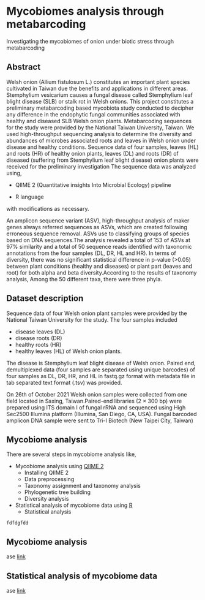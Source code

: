# Mycobiomes analysis through metabarcoding

Investigating the mycobiomes of onion under biotic stress through metabarcoding


## Abstract

Welsh onion (Allium fistulosum L.) constitutes an important plant species cultivated in Taiwan due the benefits and applications in different areas. Stemphylium vesicarium causes a fungal disease called Stemphylium leaf blight disease (SLB) or stalk rot in Welsh onions. This project constitutes a preliminary metabarcoding based mycobiota study conducted to decipher any difference in the endophytic fungal communities associated with healthy and diseased SLB Welsh onion plants. Metabarcoding sequences for the study were provided by the National Taiwan University, Taiwan. We used high-throughput sequencing analysis to determine the diversity and abundances of microbes associated roots and leaves in Welsh onion under disease and healthy conditions. Sequence data of four samples, leaves (HL) and roots (HR) of healthy onion plants, leaves (DL) and roots (DR) of diseased (suffering from Stemphylium leaf blight disease) onion plants were received for the preliminary investigation The sequence data was analyzed using, 
- QIIME 2 (Quantitative insights Into Microbial Ecology) pipeline
 
- R language 


with modifications as necessary. 

An amplicon sequence variant (ASV), high-throughput analysis of maker genes always referred sequences as ASVs, which are created following erroneous sequence removal. ASVs use to classifying groups of species based on DNA sequences.The analysis revealed a total of 153 of ASVs at 97% similarity and a total of 50 sequence reads identified with taxonomic annotations from the four samples (DL, DR, HL and HR). In terms of diversity, there was no significant statistical difference in p-value (>0.05) between plant conditions (healthy and diseases) or plant part (leaves and root) for both alpha and beta diversity.According to the results of taxonomy analysis, Among the 50 different taxa, there were three phyla.

## Dataset description

Sequence data of four Welsh onion plant samples were provided by the National Taiwan University for the study. The four samples included 
- disease leaves (DL)
- disease roots (DR)
- healthy roots (HR)
- healthy leaves (HL) of Welsh onion plants. 

The disease is Stemphylium leaf blight disease of Welsh onion. Paired end, demultiplexed data (four samples are separated using unique barcodes) of four samples as DL, DR, HR, and HL in fastq.gz format with metadata file in tab separated text format (.tsv) was provided.

On 26th of October 2021 Welsh onion samples were collected from one field located in Saxing, Taiwan.Paired-end libraries (2 × 300 bp) were prepared using ITS domain I of fungal rRNA and sequenced using High Sec2500 Illumina platform (Illumina, San Diego, CA, USA). Fungal barcoded amplicon DNA sample were sent to Tri-I Biotech (New Taipei City, Taiwan)


## Mycobiome analysis

There are several steps in mycobiome analysis like,
- Mycobiome analysis using [QIIME 2](qiime2/README.md)
     -  Installing QIIME 2
     - Data preprocessing
     - Taxonomy assignment and taxonomy analysis
     - Phylogenetic tree building
     - Diversity analysis
- Statistical analysis of mycobiome data using [R](stat_analysis_R/README.md)
     - Statistical analysis

```
fdfdgfdd
```

## Mycobiome analysis

ase [link](qiime2/README.md)


## Statistical analysis of mycobiome data

ase [link](analysis/README.md)